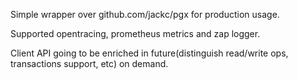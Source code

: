 Simple wrapper over github.com/jackc/pgx for production usage.

Supported opentracing, prometheus metrics and zap logger.

Client API going to be enriched in future(distinguish read/write ops, transactions support, etc) on demand.